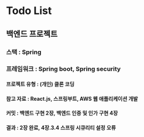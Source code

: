 # Todo List 
## 백엔드 프로젝트

### 스택 : Spring
### 프레임워크 : Spring boot, Spring security

#### 프로젝트 유형 : (개인) 클론 코딩
#### 참고 자료 : React.js, 스프링부트, AWS 웹 애플리케이션 개발
#### 커밋 : 백엔드 구현 2장, 백엔드 인증 및 인가 구현 4장
#### 결과 : 2장 완료, 4장.3.4 스프링 시큐리티 설정 오류

